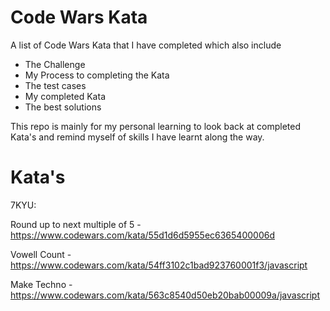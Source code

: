 <h1 align="centre">Code Wars Kata</h1>

A list of Code Wars Kata that I have completed which also include

- The Challenge
- My Process to completing the Kata
- The test cases
- My completed Kata
- The best solutions

This repo is mainly for my personal learning to look back at completed Kata's and remind myself of skills I have learnt along the way.

<h1 align="centre">Kata's</h1>

7KYU:

Round up to next multiple of 5 - <href>https://www.codewars.com/kata/55d1d6d5955ec6365400006d</href>

Vowell Count - <href>https://www.codewars.com/kata/54ff3102c1bad923760001f3/javascript</href>

Make Techno - <href>https://www.codewars.com/kata/563c8540d50eb20bab00009a/javascript</href>
